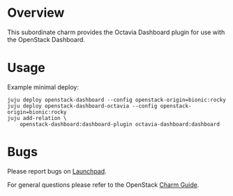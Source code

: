 # Overview

This subordinate charm provides the Octavia Dashboard plugin for use with the OpenStack Dashboard.

# Usage

Example minimal deploy:

    juju deploy openstack-dashboard --config openstack-origin=bionic:rocky
    juju deploy openstack-dashboard-octavia --config openstack-origin=bionic:rocky
    juju add-relation \
        openstack-dashboard:dashboard-plugin octavia-dashboard:dashboard

# Bugs

Please report bugs on [Launchpad](https://bugs.launchpad.net/charm-octavia-dashboard/+filebug).

For general questions please refer to the OpenStack [Charm Guide](https://docs.openstack.org/charm-guide/latest/).
